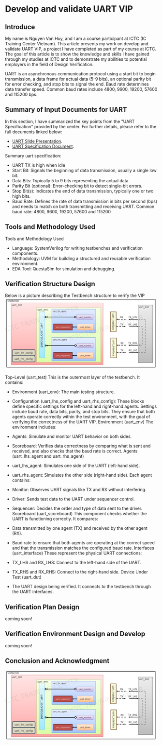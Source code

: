 # Develop and validate UART VIP

## Introduce
My name is Nguyen Van Huy, and I am a course participant at ICTC (IC Training Center Vietnam). This article presents my work on develop and validate UART VIP, a project I have completed as part of my course at ICTC. The goal of this article is to show the knowledge and skills I have gained through my studies at ICTC and to demonstrate my abilities to potential employers in the field of Design Verification.

UART is an asynchronous communication protocol using a start bit to begin transmission, a data frame for actual data (5-9 bits), an optional parity bit for error checking, and stop bits to signal the end. Baud rate determines data transfer speed. Common baud rates include 4800, 9600, 19200, 57600 and 115200 bps.

## Summary of Input Documents for UART

In this section, I have summarized the key points from the "UART Specification" provided by the center.
For further details, please refer to the full documents linked below:
- [UART Slide Presentation](https://github.com/huynv1212/Uart_Verification/blob/b7d4db5c69995b3bbfcb4ec77676a7f98ebc095e/14.%20Project%202.%20Develop%20and%20validate%20UART%20VIP.pdf).
- [UART Specification Document](https://github.com/huynv1212/Uart_Verification/blob/dbb30989dad604e863c3684781a27175cdc2aa41/UART%20Protocol%20summary.pdf).

Summary uart specification:
- UART TX is high when idle
- Start Bit: Signals the beginning of data transmission, usually a single low bit.
- Data Bits: Typically 5 to 9 bits representing the actual data.
- Parity Bit (optional): Error-checking bit to detect single-bit errors.
- Stop Bit(s): Indicates the end of data transmission, typically one or two high bits.
- Baud Rate: Defines the rate of data transmission in bits per second (bps) and needs to match on
both transmitting and receiving UART. Common baud rate: 4800, 9600, 19200, 57600 and
115200

## Tools and Methodology Used
Tools and Methodology Used
- Language: SystemVerilog for writing testbenches and verification components.
- Methodology: UVM for building a structured and reusable verification environment.
- EDA Tool: QuestaSim for simulation and debugging.
## Verification Structure Design
Below is a picture describing the Testbench structure to verify the VIP
![Testbench structure to verify the VIP](Structure_env.png)

Top-Level (uart_test)
This is the outermost layer of the testbench. It contains:

- Environment (uart_env): The main testing structure.
- Configuration (uart_lhs_config and uart_rhs_config): These blocks define specific settings for the left-hand and right-hand agents. Settings include baud rate, data bits, parity, and stop bits. They ensure that both agents operate correctly within the test environment, with the goal of verifying the correctness of the UART VIP.
Environment (uart_env)
The environment includes:

- Agents: Simulate and monitor UART behavior on both sides.
- Scoreboard: Verifies data correctness by comparing what is sent and received, and also checks that the baud rate is correct.
Agents (uart_lhs_agent and uart_rhs_agent)
- uart_lhs_agent: Simulates one side of the UART (left-hand side).
- uart_rhs_agent: Simulates the other side (right-hand side).
Each agent contains:

- Monitor: Observes UART signals like TX and RX without interfering.
- Driver: Sends test data to the UART under sequencer control.
- Sequencer: Decides the order and type of data sent to the driver.
Scoreboard (uart_scoreboard)
This component checks whether the UART is functioning correctly. It compares:

- Data transmitted by one agent (TX) and received by the other agent (RX).
- Baud rate to ensure that both agents are operating at the correct speed and that the transmission matches the configured baud rate.
Interfaces (uart_interface)
These represent the physical UART connections:

- TX_LHS and RX_LHS: Connect to the left-hand side of the UART.
- TX_RHS and RX_RHS: Connect to the right-hand side.
Device Under Test (uart_dut)
- The UART design being verified. It connects to the testbench through the UART interfaces.




## Verification Plan Design
coming soon!
## Verification Environment Design and Develop
coming soon!
## Conclusion and Acknowledgment


![This is an example image](Structure_env.png)
